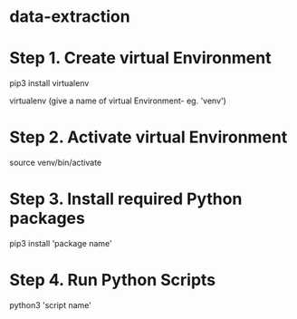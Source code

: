 # data-extraction
# Step 1. Create virtual Environment 
pip3 install virtualenv

virtualenv (give a name of virtual Environment- eg. 'venv')

# Step 2. Activate virtual Environment
source venv/bin/activate 

# Step 3. Install required Python packages 
pip3 install 'package name'

# Step 4. Run Python Scripts
python3 'script name'
